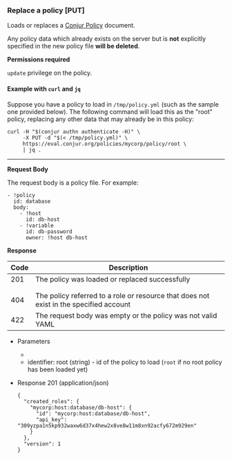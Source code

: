 ### Replace a policy [PUT]

Loads or replaces a [Conjur Policy](/reference/policy.html)
document. 

Any policy data which already exists on the server but is **not** explicitly specified in the new policy file **will be deleted**. 

**Permissions required**

`update` privilege on the policy.

#### Example with `curl` and `jq`

Suppose you have a policy to load in `/tmp/policy.yml` (such as the sample one provided below). The following command will load this as the "root" policy, replacing any other data that may already be in this policy:

```
curl -H "$(conjur authn authenticate -H)" \
     -X PUT -d "$(< /tmp/policy.yml)" \
     https://eval.conjur.org/policies/mycorp/policy/root \
     | jq .
```

---

**Request Body**

The request body is a policy file. For example:

```
- !policy
  id: database
  body:
    - !host
      id: db-host
    - !variable
      id: db-password
      owner: !host db-host
```

**Response**

| Code | Description                                                                            |
|------|----------------------------------------------------------------------------------------|
|  201 | The policy was loaded or replaced successfully                                         |
| <!-- include(partials/http_401.md) -->                                                        |
| <!-- include(partials/http_403.md) -->                                                        |
|  404 | The policy referred to a role or resource that does not exist in the specified account |
|  422 | The request body was empty or the policy was not valid YAML                            |

+ Parameters
  + <!-- include(partials/account_param.md) -->
  + identifier: root (string) - id of the policy to load (`root` if no root policy has been loaded yet)

+ Response 201 (application/json)

    ```
    {
      "created_roles": {
        "mycorp:host:database/db-host": {
          "id": "mycorp:host:database/db-host",
          "api_key": "309yzpa1n5kp932waxw6d37x4hew2x8ve8w11m8xn92acfy672m929en"
        }
      },
      "version": 1
    }
    ```
